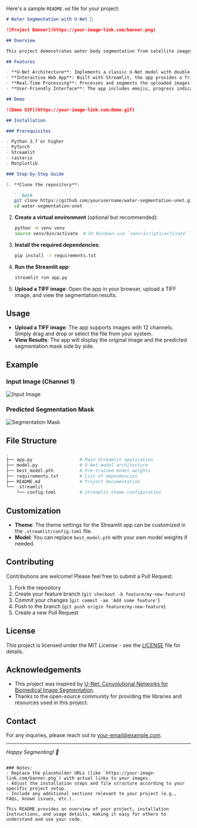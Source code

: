 Here's a sample `README.md` file for your project:

```markdown
# Water Segmentation with U-Net 🌊

![Project Banner](https://your-image-link.com/banner.png)

## Overview

This project demonstrates water body segmentation from satellite images using a U-Net model implemented in PyTorch. The model is designed to predict water regions within TIFF images that contain 12 channels. The application is built using Streamlit to provide an interactive interface where users can upload images and visualize segmentation results.

## Features

- **U-Net Architecture**: Implements a classic U-Net model with double convolutional layers and skip connections, optimized for segmentation tasks.
- **Interactive Web App**: Built with Streamlit, the app provides a friendly interface where users can upload their TIFF images and instantly see the segmentation results.
- **Real-Time Processing**: Processes and segments the uploaded images in real-time, displaying both the original image and the segmented mask side by side.
- **User-Friendly Interface**: The app includes emojis, progress indicators, and success messages to enhance user experience.

## Demo

![Demo GIF](https://your-image-link.com/demo.gif)

## Installation

### Prerequisites

- Python 3.7 or higher
- PyTorch
- Streamlit
- rasterio
- Matplotlib

### Step-by-Step Guide

1. **Clone the repository**:

   ```bash
   git clone https://github.com/yourusername/water-segmentation-unet.git
   cd water-segmentation-unet
   ```

2. **Create a virtual environment** (optional but recommended):

   ```bash
   python -m venv venv
   source venv/bin/activate  # On Windows use `venv\Scripts\activate`
   ```

3. **Install the required dependencies**:

   ```bash
   pip install -r requirements.txt
   ```

4. **Run the Streamlit app**:

   ```bash
   streamlit run app.py
   ```

5. **Upload a TIFF image**: Open the app in your browser, upload a TIFF image, and view the segmentation results.

## Usage

- **Upload a TIFF image**: The app supports images with 12 channels. Simply drag and drop or select the file from your system.
- **View Results**: The app will display the original image and the predicted segmentation mask side by side.

## Example

### Input Image (Channel 1)

![Input Image](https://your-image-link.com/input.png)

### Predicted Segmentation Mask

![Segmentation Mask](https://your-image-link.com/output.png)

## File Structure

```bash
.
├── app.py                  # Main Streamlit application
├── model.py                # U-Net model architecture
├── best_model.pth          # Pre-trained model weights
├── requirements.txt        # List of dependencies
├── README.md               # Project documentation
└── .streamlit
    └── config.toml         # Streamlit theme configuration
```

## Customization

- **Theme**: The theme settings for the Streamlit app can be customized in the `.streamlit/config.toml` file.
- **Model**: You can replace `best_model.pth` with your own model weights if needed.

## Contributing

Contributions are welcome! Please feel free to submit a Pull Request.

1. Fork the repository
2. Create your feature branch (`git checkout -b feature/my-new-feature`)
3. Commit your changes (`git commit -am 'Add some feature'`)
4. Push to the branch (`git push origin feature/my-new-feature`)
5. Create a new Pull Request

## License

This project is licensed under the MIT License - see the [LICENSE](LICENSE) file for details.

## Acknowledgements

- This project was inspired by [U-Net: Convolutional Networks for Biomedical Image Segmentation](https://arxiv.org/abs/1505.04597).
- Thanks to the open-source community for providing the libraries and resources used in this project.

## Contact

For any inquiries, please reach out to [your-email@example.com](mailto:your-email@example.com).

---

*Happy Segmenting! 🎉*
```

### Notes:
- Replace the placeholder URLs (like `https://your-image-link.com/banner.png`) with actual links to your images.
- Adjust the installation steps and file structure according to your specific project setup.
- Include any additional sections relevant to your project (e.g., FAQs, known issues, etc.).

This README provides an overview of your project, installation instructions, and usage details, making it easy for others to understand and use your code.
